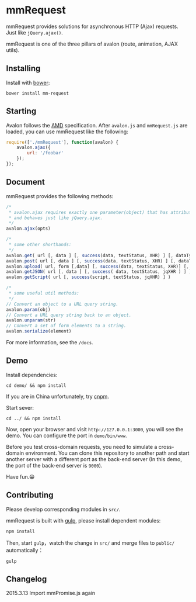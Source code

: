 mmRequest
=========

mmRequest provides solutions for asynchronous HTTP (Ajax) requests. Just like `jQuery.ajax()`.

mmRequest is one of the three pillars of avalon (route, animation, AJAX utils).

Installing
------------

Install with [bower](http://bower.io/):

```
bower install mm-request
```

Starting
------------

Avalon follows the [AMD](https://github.com/amdjs/amdjs-api) specification. After `avalon.js` and `mmRequest.js` are loaded, you can use mmRequest like the following:

```javascript
require(['./mmRequest'], function(avalon) {
    avalon.ajax({
        url: '/foobar'
    });
});
```

Document
-------------
mmRequest provides the following methods:

```javascript
/*
 * avalon.ajax requires exactly one parameter(object) that has attributes like url, type, success, dataType,
 * and behaves just like jQuery.ajax.
 */
avalon.ajax(opts)

/*
 * some other shorthands:
 */
avalon.get( url [, data ] [, success(data, textStatus, XHR) ] [, dataType ] )
avalon.post( url [, data ] [, success(data, textStatus, XHR) ] [, dataType ] )
avalon.upload( url, form [,data] [, success(data, textStatus, XHR)] [, dataType])
avalon.getJSON( url [, data ] [, success( data, textStatus, jqXHR ) ] )
avalon.getScript( url [, success(script, textStatus, jqXHR) ] )

/*
 * some useful util methods:
 */
// Convert an object to a URL query string.
avalon.param(obj)
// Convert a URL query string back to an object.
avalon.unparam(str)
// Convert a set of form elements to a string.
avalon.serialize(element)
```

For more information, see the `/docs`.

Demo
----

Install dependencies:

```
cd demo/ && npm install
```

If you are in China unfortunately, try [cnpm](http://cnpmjs.org/).

Start sever:

```
cd ../ && npm install
```

Now, open your browser and visit `http://127.0.0.1:3000`, you will see the demo. You can configure the port in `demo/bin/www`.

Before you test cross-domain requests, you need to simulate a cross-domain environment. You can clone this repository to another path and start another server with a different port as the back-end server (In this demo, the port of the back-end server is `9000`).

Have fun.:grin:

Contributing
------------

Please develop corresponding modules in `src/`.

mmRequest is built with [gulp](http://gulpjs.com/), please install dependent modules:

```
npm install
```

Then, start `gulp`，watch the change in `src/` and merge files to `public/` automatically：

```
gulp
```

Changelog
------------

2015.3.13 Import mmPromise.js again
